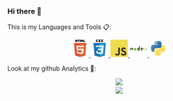 ### Hi there 👋

This is my Languages and Tools  :clipboard::

<p align="center">
    <a href="https://www.w3schools.com/html/" target="_blank" rel="noreferrer"> <img src="https://raw.githubusercontent.com/devicons/devicon/master/icons/html5/html5-original-wordmark.svg" alt="html5" width="40" height="40"/> </a>
      <a href="https://www.w3schools.com/css/" target="_blank" rel="noreferrer"> 
    <img src="https://raw.githubusercontent.com/devicons/devicon/master/icons/css3/css3-original-wordmark.svg" alt="css3" width="40" height="40"/>
  </a> 
    <a href="https://developer.mozilla.org/en-US/docs/Web/JavaScript" target="_blank" rel="noreferrer"> <img src="https://raw.githubusercontent.com/devicons/devicon/master/icons/javascript/javascript-original.svg" alt="javascript" width="40" height="40"/> </a>
    <a href="https://nodejs.org" target="_blank" rel="noreferrer"> <img src="https://raw.githubusercontent.com/devicons/devicon/master/icons/nodejs/nodejs-original-wordmark.svg" alt="nodejs" width="40" height="40"/> </a>
    <a href="https://www.python.org" target="_blank" rel="noreferrer"> <img src="https://raw.githubusercontent.com/devicons/devicon/master/icons/python/python-original.svg" alt="python" width="40" height="40"/> </a>
    
</p>

<!-- <div>
    <p align="center"> 
    <img style="height:50%;width:49%;max-width: 100%" src="https://github-readme-stats.vercel.app/api/top-langs/?username=API65015077&layout=compact&theme=gotham&langs_count=8"/>
    </p>
</div> -->

Look at my github Analytics :newspaper:: 

<div align="center">
  <a href="https://github.com/API65015077">
    <img height="180em" src="https://github-readme-stats.vercel.app/api/?username=API65015077&cache_seconds=7200&layout=compact&theme=tokyonight&border_radius=8" />
<!--     <img height="180em" src="https://github-readme-stats.vercel.app/api/top-langs/?username=API65015077&langs_count=8&layout=compact&theme=tokyonight&border_radius=8" /> -->
      <br>
    <img height="280em" src="https://github-readme-activity-graph.cyclic.app/graph?username=API65015077&theme=tokyo-night&radius=16" />
  </a>
</div>


<!--
**API65015077/API65015077** is a ✨ _special_ ✨ repository because its `README.md` (this file) appears on your GitHub profile.

Here are some ideas to get you started:

- 🔭 I’m currently working on ...
- 🌱 I’m currently learning ...
- 👯 I’m looking to collaborate on ...
- 🤔 I’m looking for help with ...
- 💬 Ask me about ...
- 📫 How to reach me: ...
- 😄 Pronouns: ...
- ⚡ Fun fact: ...
-->
